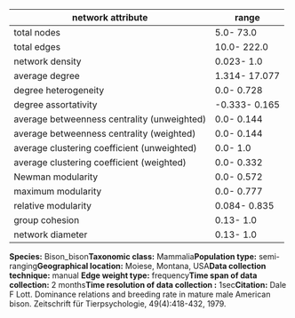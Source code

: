 network attribute|range
---|---
total nodes|5.0- 73.0
total edges|10.0- 222.0
network density|0.023- 1.0
average degree|1.314- 17.077
degree heterogeneity|0.0- 0.728
degree assortativity|-0.333- 0.165
average betweenness centrality (unweighted)|0.0- 0.144
average betweenness centrality (weighted)|0.0- 0.144
average clustering coefficient (unweighted)|0.0- 1.0
average clustering coefficient (weighted)|0.0- 0.332
Newman modularity|0.0- 0.572
maximum modularity|0.0- 0.777
relative modularity|0.084- 0.835
group cohesion|0.13- 1.0
network diameter|0.13- 1.0
**Species:** Bison_bison**Taxonomic class:** Mammalia**Population type:** semi-ranging**Geographical location:** Moiese, Montana, USA**Data collection technique:** manual **Edge weight type:** frequency**Time span of data collection:** 2 months**Time resolution of data collection :** 1sec**Citation:** Dale F Lott. Dominance relations and breeding rate in mature male American bison. Zeitschrift für Tierpsychologie, 49(4):418-432, 1979.